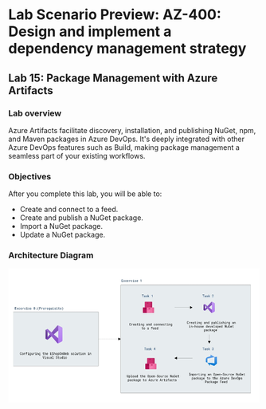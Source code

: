 # Lab Scenario Preview: AZ-400: Design and implement a dependency management strategy

## Lab 15: Package Management with Azure Artifacts


### Lab overview

Azure Artifacts facilitate discovery, installation, and publishing NuGet, npm, and Maven packages in Azure DevOps. It's deeply integrated with other Azure DevOps features such as Build, making package management a seamless part of your existing workflows.

### Objectives

After you complete this lab, you will be able to:

-  Create and connect to a feed.
-  Create and publish a NuGet package.
-  Import a NuGet package.
-  Update a NuGet package.


### Architecture Diagram

  ![Architecture Diagram](../images/lab15-architecture.png)
